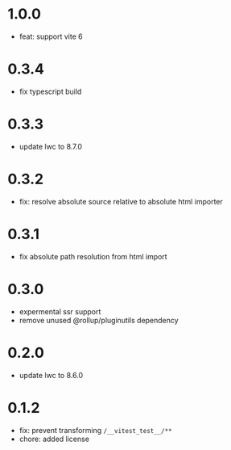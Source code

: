 # 1.0.0
- feat: support vite 6

# 0.3.4
- fix typescript build

# 0.3.3
- update lwc to 8.7.0

# 0.3.2
- fix: resolve absolute source relative to absolute html importer

# 0.3.1
- fix absolute path resolution from html import

# 0.3.0
- expermental ssr support
- remove unused @rollup/pluginutils dependency

# 0.2.0
- update lwc to 8.6.0

# 0.1.2

- fix: prevent transforming `/__vitest_test__/**`
- chore: added license